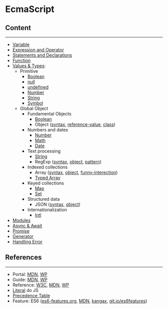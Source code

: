 # EcmaScript

## Content

---

- [Variable](variable/)
- [Expression and Operator](expression-and-operator/)
- [Statements and Declarations](statements-and-declarations/)
- [Function](function/)
- [Values & Types](values-and-types/):
  - Primitive
    - [Boolean](boolean/syntax.md)
    - [null](null/syntax.md)
    - [undefined](undefined/syntax.md)
    - [Number](number/syntax.md)
    - [String](string/syntax.md)
    - [Symbol](symbol/syntax.md)
  - Global Object
    - Fundamental Objects
      - [Boolean](boolean/object.md)
      - Object ([syntax](object/syntax.md), [reference-value](object/reference-value.md), [class](object/class.md))
    - Numbers and dates
      - [Number](number/object.md)
      - [Math](math/object.md)
      - [Date](date/object.md)
    - Text processing
      - [String](string/object.md)
      - RegExp ([syntax](regexp/syntax.md), [object](regexp/object.md), [pattern](regexp/pattern.md))
    - Indexed collections
      - Array ([syntax](array/syntax.md), [object](array/object.md), [funny-interection](array/funny-interection.md))
      - [Typed Array](array/typed.md)
    - Keyed collections
      - [Map](map/syntax.md)
      - [Set](set/syntax.md)
    - Structured data
      - JSON ([syntax](json/syntax.md), [object](json/object.md))
    - Internationalization
      - [Intl](#)
- [Modules](modules/)
- [Async & Await](async-await/)
- [Promise](promise/)
- [Generator](#)
- [Handling Error](handling-error/)

## References

---

- Portal: [MDN](https://developer.mozilla.org/en-US/docs/Web/JavaScript), [WP](https://docs.webplatform.org/wiki/javascript)
- Guide: [MDN](https://developer.mozilla.org/en-US/docs/Web/JavaScript/Guide), [WP](https://docs.webplatform.org/wiki/javascript)
- Reference: [W3C](http://www.ecma-international.org/publications/standards/Ecma-262.htm), [MDN](https://developer.mozilla.org/en-US/docs/Web/JavaScript/Reference#Value_properties), [WP](https://docs.webplatform.org/wiki/javascript)
- [Literal](https://developer.mozilla.org/en-US/docs/Web/JavaScript/Reference/Lexical_grammar#Literals) do JS
- [Precedence Table](https://developer.mozilla.org/en-US/docs/Web/JavaScript/Reference/Operators/Operator_Precedence)
- Feature: ES6 ([es6-features.org](http://es6-features.org/), [MDN](https://developer.mozilla.org/en/docs/Web/JavaScript/New_in_JavaScript/ECMAScript_6_support_in_Mozilla), [kangax](http://kangax.github.io/compat-table/es6/), [git.io/es6features](https://github.com/lukehoban/es6features))

<!--
  TODO
  Types
  Coersion
  Reserved Token, Comment
  https://resources.jointjs.com/demos/javascript-ast
  https://astexplorer.net
  http://esprima.org/demo/parse.html
-->
